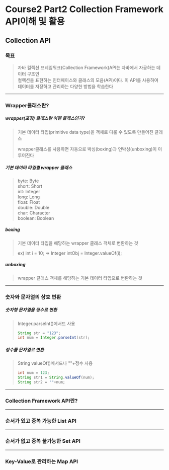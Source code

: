 # Course2 Part2 Collection Framework API이해 및 활용   

## Collection API

### 목표
> 자바 컬렉션 프레임워크(Collection Framework)API는 자바에서 자공하는 데이터 구조인   
> 컬렉션을 표현하는 인터페이스와 클래스의 모음(API)이다. 이 API를 사용하여   
> 데이터를 저장하고 관리하는 다양한 방법을 학습한다

---

### Wrapper클래스란?
##### wrapper(포장) 클래스란 어떤 클래스인가?
>기본 데이터 타입(primitive data type)을 객체로 다룰 수 있도록 만들어진 클래스
> 
> wrapper클래스를 사용하면 자동으로 박싱(boxing)과 언박싱(unboxing)이 이루어진다

##### 기본 데이터 타입별 wrapper 클래스
> byte: Byte   
> short: Short   
> int: Integer   
> long: Long   
> float: Float   
> double: Double   
> char: Character   
> boolean: Boolean

##### boxing
> 기본 데이터 타입을 해당하는 wrapper 클래스 객체로 변환하는 것   
> 
> ex) int i = 10; => Integer intObj = Integer.valueOf(i);

##### unboxing
> wrapper 클래스 객체를 해당하는 기본 데이터 타입으로 변환하는 것
---

### 숫자와 문자열의 상호 변환
##### 숫자형 문자열을 정수로 변환
> Integer.parseInt()메서드 사용
> ```java
> String str = "123";
> int num = Integer.parseInt(str);
>```

##### 정수를 문자열로 변환
> String valueOf()메서드나 ""+정수 사용
> ```java
> int num = 123;
> String str1 = String.valueOf(num);
> String str2 = ""+num;
> ```
> 
> 
>

---

### Collection Framework API란?


---

### 순서가 있고 중복 가능한 List API


---

### 순서가 없고 중복 불가능한 Set API


---

### Key-Value로 관리하는 Map API